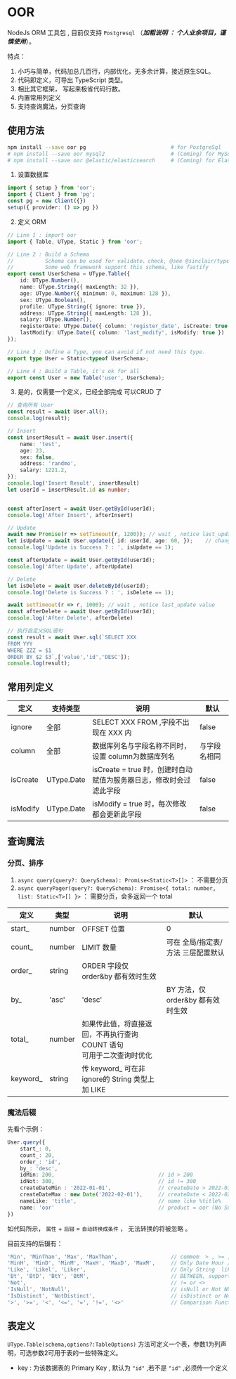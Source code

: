 # OOR

NodeJs ORM 工具包 , 目前仅支持 `Postgresql` （***加粗说明 ： 个人业余项目，谨慎使用***）。 

特点：

1. 小巧与简单，代码加总几百行，内部优化，无多余计算，接近原生SQL。
2. 代码即定义，可导出 TypeScript 类型。
3. 相比其它框架， 写起来极省代码行数。
4. 内置常用列定义
5. 支持查询魔法，分页查询


## 使用方法


```bash
npm install --save oor pg                           # for PostgreSql
# npm install --save oor mysql2                     # (Coming) for MySql 
# npm install --save oor @elastic/elasticsearch     # (Coming) for ElasticSearch 
```


1. 设置数据库

```typescript
import { setup } from 'oor';
import { Client } from 'pg';
const pg = new Client({})
setup({ provider: () => pg })
```


2. 定义 ORM

```typescript
// Line 1 : import oor
import { Table, UType, Static } from 'oor';

// Line 2 : Build a Schema
//          Schema can be used for validate、check, @see @sinclair/typebox
//          Some web framework support this schema, like fastify 
export const UserSchema = UType.Table({
    id: UType.Number(),
    name: UType.String({ maxLength: 32 }),
    age: UType.Number({ minimum: 0, maximum: 128 }),
    sex: UType.Boolean(),
    profile: UType.String({ ignore: true }),
    address: UType.String({ maxLength: 128 }),
    salary: UType.Number(),
    registerDate: UType.Date({ column: 'register_date', isCreate: true }),
    lastModify: UType.Date({ column: 'last_modify', isModify: true })
});

// Line 3 : Define a Type, you can avoid if not need this type.
export type User = Static<typeof UserSchema>;

// Line 4 : Build a Table, it's ok for all
export const User = new Table('user', UserSchema);
```

3. 是的，仅需要一个定义，已经全部完成 可以CRUD 了


```typescript
// 查询所有 User
const result = await User.all();
console.log(result);

// Insert
const insertResult = await User.insert({
    name: 'test',
    age: 23,
    sex: false,
    address: 'randmo',
    salary: 1221.2,
});
console.log('Insert Result', insertResult)
let userId = insertResult.id as number;


const afterInsert = await User.getById(userId);
console.log('After Insert', afterInsert)

// Update
await new Promise(r => setTimeout(r, 1200)); // wait , notice last_update value
let isUpdate = await User.update({ id: userId, age: 60, });    // change Age
console.log('Update is Success ? : ', isUpdate == 1);

const afterUpdate = await User.getById(userId);
console.log('After Update', afterUpdate)

// Delete
let isDelete = await User.deleteById(userId);
console.log('Delete is Success ? : ', isDelete == 1);

await setTimeout(r => r, 1000); // wait , notice last_update value
const afterDelete = await User.getById(userId);
console.log('After Delete', afterDelete)

// 执行自定义SQL语句
const result = await User.sql(`SELECT XXX 
FROM YYY 
WHERE ZZZ = $1 
ORDER BY $2 $3`,['value','id','DESC']);
console.log(result);
```


## 常用列定义


| 定义     | 支持类型   | 说明                                                               | 默认         |
| -------- | ---------- | ------------------------------------------------------------------ | ------------ |
| ignore   | 全部       | SELECT XXX FROM ,字段不出现在 XXX 内                               | false        |
| column   | 全部       | 数据库列名与字段名称不同时，设置 column为数据库列名                | 与字段名相同 |
| isCreate | UType.Date | isCreate = true 时，创建时自动赋值为服务器日志，修改时会过滤此字段 | false        |
| isModify | UType.Date | isModify = true 时，每次修改都会更新此字段                         | false        |


## 查询魔法

### 分页、排序

1. `async query(query?: QuerySchema): Promise<Static<T>[]>` ： 不需要分页
2. `async queryPager(query?: QuerySchema): Promise<{ total: number, list: Static<T>[] }>` ： 需要分页，会多返回一个 total


| 定义     | 类型   | 说明                                                                       | 默认                               |
| -------- | ------ | -------------------------------------------------------------------------- | ---------------------------------- |
| start_   | number | OFFSET 位置                                                                | 0                                  |
| count_   | number | LIMIT 数量                                                                 | 可在 全局/指定表/方法 三层配置默认 |
| order_   | string | ORDER 字段仅 order&by 都有效时生效                                         |                                    |
| by_      | 'asc'  | 'desc'                                                                     | BY 方法，仅 order&by 都有效时生效  |
| total_   | number | 如果传此值，将直接返回，不再执行查询 COUNT 语句 <br/> 可用于二次查询时优化 |                                    |
| keyword_ | string | 传 keyword_ 可在非 ignore的 String 类型上加 LIKE                           |                                    |


### 魔法后辍

先看个示例：

```typescript
User.query({
    start_: 0,
    count_: 20,
    order_: 'id',
    by_: 'desc',
    idMin: 200,                                 // id > 200
    idNot: 300,                                 // id != 300
    createDateMin : '2022-01-01',               // createDate > 2022-01-01
    createDateMax : new Date('2022-02-01'),     // createDate < 2022-02-01
    nameLike: 'title',                          // name like %title%
    name: 'oor'                                 // product = oor (No Suffix, No Magic )
})
```

如代码所示， `属性` + `后辍` =  `自动转换成条件` ， 无法转换的将被忽略 。

目前支持的后辍有：

```typescript
'Min', 'MinThan', 'Max', 'MaxThan',                 // commom  > , >= , <  ,  <=
'MinH', 'MinD', 'MinM', 'MaxH', 'MaxD', 'MaxM',     // Only Date Hour / Day / Month
'Like', 'Likel', 'Liker',                           // Only String  like leftlike rightlike
'Bt', 'BtD', 'BtY', 'BtM',                          // BETWEEN, support Number/Date ,'BtY', 'BtM', 'BtD' Only  Spport Date
'Not',                                              // != or <>
'IsNull', 'NotNull',                                // isNull or Not NULL           This Suffix will avoid value
'IsDistinct', 'NotDistinct',                        // isDistinct or Not Distinct   This Suffix will avoid value
'>', '>=', '<', '<=', '=', '!=', '<>'               // Comparison Functions,
```



## 表定义

`UType.Table(schema,options?:TableOptions)` 方法可定义一个表，参数1为列声明，可选参数2可用于表的一些特殊定义。

* key : 为该数据表的 Primary Key , 默认为 `"id"` ,若不是 `"id"` ,必须传一个定义